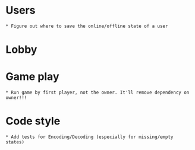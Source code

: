 # Users

    * Figure out where to save the online/offline state of a user

# Lobby

# Game play

    * Run game by first player, not the owner. It'll remove dependency on owner!!!

# Code style

    * Add tests for Encoding/Decoding (especially for missing/empty states)
